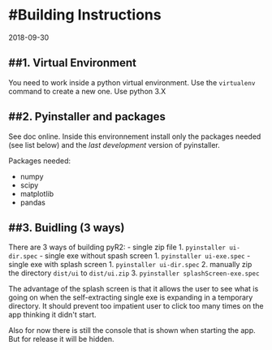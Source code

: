 #Building Instructions
=====================

2018-09-30


##1. Virtual Environment
----------------------
You need to work inside a python virtual environment. Use the `virtualenv` command to create a new one. Use python 3.X


##2. Pyinstaller and packages
---------------------------
See doc online. Inside this environnement install only the packages needed (see list below) and the *last development* version of pyinstaller.

Packages needed:
- numpy
- scipy
- matplotlib
- pandas


##3. Buidling (3 ways)
--------------------
There are 3 ways of building pyR2:
    - single zip file
        1. `pyinstaller ui-dir.spec`
    - single exe without spash screen
        1. `pyinstaller ui-exe.spec`
    - single exe with splash screen
        1. `pyinstaller ui-dir.spec`
        2. manually zip the directory `dist/ui` to `dist/ui.zip`
        3. `pyinstaller splashScreen-exe.spec`

The advantage of the splash screen is that it allows the user to see what is going on when the self-extracting single exe is expanding in a temporary directory. It should prevent too impatient user to click too many times on the app thinking it didn't start.

Also for now there is still the console that is shown when starting the app. But for release it will be hidden.




